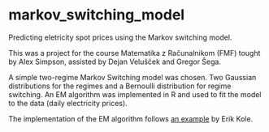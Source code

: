 # markov_switching_model
Predicting eletricity spot prices using the Markov switching model.

This was a project for the course Matematika z Računalnikom (FMF) tought by Alex Simpson, assisted by Dejan Velušček and Gregor Šega.

A simple two-regime Markov Switching model was chosen. Two Gaussian distributions for the regimes and a Bernoulli distribution
for regime switching. An EM algorithm was implemented in R and used to fit the model to the data (daily electricity prices).

The implementation of the EM algorithm follows [an example](https://personal.eur.nl/kole/rsexample.pdf) by Erik Kole.
